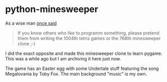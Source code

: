 # python-minesweeper
As a wise man [once said](https://groups.google.com/g/de.comp.os.linux.misc/c/SDbiV3Iat_s/m/zv_D_2ctS8sJ?pli=1)

>If you
know others who like to programm something, please pretend them from writing
the 1004th tetris games or the 768th minesweeper clone ;-)

I did the exact opposite and made this minesweeper clone to learn pygame. This was a while ago but I am archiving it here just now.



The game has an Easter egg with some Undertale stuff featuring the song Megalovania by Toby Fox. The main background "music" is my own.
